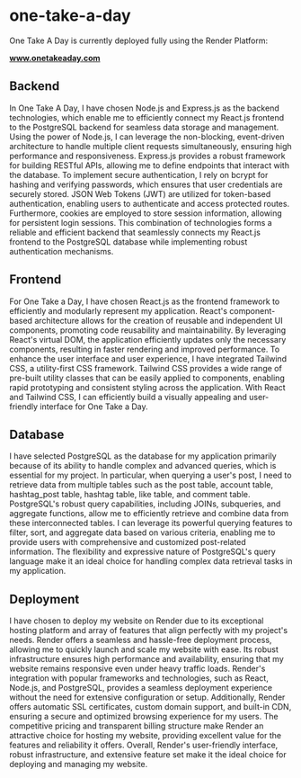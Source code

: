 # one-take-a-day

One Take A Day is currently deployed fully using the Render Platform:

**www.onetakeaday.com**

## Backend
In One Take A Day, I have chosen Node.js and Express.js as the backend technologies, which enable me to efficiently connect my React.js frontend to the PostgreSQL backend for seamless data storage and management. Using the power of Node.js, I can leverage the non-blocking, event-driven architecture to handle multiple client requests simultaneously, ensuring high performance and responsiveness. Express.js provides a robust framework for building RESTful APIs, allowing me to define endpoints that interact with the database. To implement secure authentication, I rely on bcrypt for hashing and verifying passwords, which ensures that user credentials are securely stored. JSON Web Tokens (JWT) are utilized for token-based authentication, enabling users to authenticate and access protected routes. Furthermore, cookies are employed to store session information, allowing for persistent login sessions. This combination of technologies forms a reliable and efficient backend that seamlessly connects my React.js frontend to the PostgreSQL database while implementing robust authentication mechanisms.

## Frontend
For One Take a Day, I have chosen React.js as the frontend framework to efficiently and modularly represent my application. React's component-based architecture allows for the creation of reusable and independent UI components, promoting code reusability and maintainability. By leveraging React's virtual DOM, the application efficiently updates only the necessary components, resulting in faster rendering and improved performance. To enhance the user interface and user experience, I have integrated Tailwind CSS, a utility-first CSS framework. Tailwind CSS provides a wide range of pre-built utility classes that can be easily applied to components, enabling rapid prototyping and consistent styling across the application. With React and Tailwind CSS, I can efficiently build a visually appealing and user-friendly interface for One Take a Day.


## Database
I have selected PostgreSQL as the database for my application primarily because of its ability to handle complex and advanced queries, which is essential for my project. In particular, when querying a user's post, I need to retrieve data from multiple tables such as the post table, account table, hashtag_post table, hashtag table, like table, and comment table. PostgreSQL's robust query capabilities, including JOINs, subqueries, and aggregate functions, allow me to efficiently retrieve and combine data from these interconnected tables. I can leverage its powerful querying features to filter, sort, and aggregate data based on various criteria, enabling me to provide users with comprehensive and customized post-related information. The flexibility and expressive nature of PostgreSQL's query language make it an ideal choice for handling complex data retrieval tasks in my application.

## Deployment
I have chosen to deploy my website on Render due to its exceptional hosting platform and array of features that align perfectly with my project's needs. Render offers a seamless and hassle-free deployment process, allowing me to quickly launch and scale my website with ease. Its robust infrastructure ensures high performance and availability, ensuring that my website remains responsive even under heavy traffic loads. Render's integration with popular frameworks and technologies, such as React, Node.js, and PostgreSQL, provides a seamless deployment experience without the need for extensive configuration or setup. Additionally, Render offers automatic SSL certificates, custom domain support, and built-in CDN, ensuring a secure and optimized browsing experience for my users. The competitive pricing and transparent billing structure make Render an attractive choice for hosting my website, providing excellent value for the features and reliability it offers. Overall, Render's user-friendly interface, robust infrastructure, and extensive feature set make it the ideal choice for deploying and managing my website.